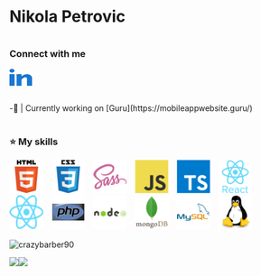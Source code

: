 <h1>Nikola Petrovic<h1/>

<h3 align="left">Connect with me</h3>
<p align="left">
<a href="https://linkedin.com/in/https://www.linkedin.com/in/nikola-petrovic-468b7720b/" target="blank"><img align="center" src="https://raw.githubusercontent.com/teamedwardforever/Readme-Generator/71f25dd8b98329b168142a6b782a107b75eab178/svg/Social/linked-in-alt.svg" alt="https://www.linkedin.com/in/nikola-petrovic-468b7720b/" height="30" width="40" /></a></p>

<br/>
-🔭  | Currently working on [Guru](https://mobileappwebsite.guru/)

<br/>
<br/>

<h3 align="left">⭐ My skills</h3>
<p align="left" style="margin-bottom: 10px;">
  <img src="https://raw.githubusercontent.com/teamedwardforever/Readme-Generator/71f25dd8b98329b168142a6b782a107b75eab178/svg/Skills/Frontend/html5-original-wordmark.svg" alt="HTML" width="60" height="60" style="margin-right: 10px;"/>
  <img src="https://raw.githubusercontent.com/teamedwardforever/Readme-Generator/71f25dd8b98329b168142a6b782a107b75eab178/svg/Skills/Frontend/css3-original-wordmark.svg" alt="Css" width="60" height="60" style="margin-right: 10px;"/>
  <img src="https://raw.githubusercontent.com/teamedwardforever/Readme-Generator/71f25dd8b98329b168142a6b782a107b75eab178/svg/Skills/Frontend/sass-original.svg" alt="Sass" width="60" height="60" style="margin-right: 10px;"/>
  
  <img src="https://raw.githubusercontent.com/teamedwardforever/Readme-Generator/71f25dd8b98329b168142a6b782a107b75eab178/svg/Skills/Languages/javascript-original.svg" alt="Javascript" width="60" height="60" style="margin-right: 10px;"/>
  <img src="https://raw.githubusercontent.com/teamedwardforever/Readme-Generator/71f25dd8b98329b168142a6b782a107b75eab178/svg/Skills/Languages/typescript-original.svg" alt="Typescript" width="60" height="60" style="margin-right: 10px;"/>

  <img src="https://raw.githubusercontent.com/teamedwardforever/Readme-Generator/71f25dd8b98329b168142a6b782a107b75eab178/svg/Skills/Frontend/react-original-wordmark.svg" alt="React" width="60" height="60" style="margin-right: 10px;"/>
  <img src="https://raw.githubusercontent.com/teamedwardforever/Readme-Generator/71f25dd8b98329b168142a6b782a107b75eab178/svg/Skills/Mobile/header_logo.svg" alt="React Native" width="60" height="60" style="margin-right: 10px;"/>

  <img src="https://raw.githubusercontent.com/teamedwardforever/Readme-Generator/71f25dd8b98329b168142a6b782a107b75eab178/svg/Skills/Languages/php-original.svg" alt="PHP" width="60" height="60" style="margin-right: 10px;"/>
  <img src="https://raw.githubusercontent.com/teamedwardforever/Readme-Generator/71f25dd8b98329b168142a6b782a107b75eab178/svg/Skills/Backend/nodejs-original-wordmark.svg" alt="NodeJs" width="60" height="60" style="margin-right: 10px;"/>

  <img src="https://raw.githubusercontent.com/teamedwardforever/Readme-Generator/71f25dd8b98329b168142a6b782a107b75eab178/svg/Skills/Database/mongodb-original-wordmark.svg" alt="Mongodb" width="60" height="60" style="margin-right: 10px;"/>
  <img src="https://raw.githubusercontent.com/teamedwardforever/Readme-Generator/71f25dd8b98329b168142a6b782a107b75eab178/svg/Skills/Database/mysql-original-wordmark.svg" alt="Mysql" width="60" height="60" style="margin-right: 10px;"/>

  <img src="https://raw.githubusercontent.com/teamedwardforever/Readme-Generator/71f25dd8b98329b168142a6b782a107b75eab178/svg/Skills/Other/linux-original.svg" alt="Linux" width="60" height="60" style="margin-right: 10px;"/>
</p>



<p><img align="center" height="180em" src="https://github-readme-streak-stats.herokuapp.com/?user=crazybarber90&theme=default" alt="crazybarber90" /></p>

<div align="center">
<a href="https://github.com/crazybarber90">
<img align="left" src="http://github-profile-summary-cards.vercel.app/api/cards/repos-per-language?username=crazybarber90&theme=buefy" height="180em" />
<img align="left" src="http://github-profile-summary-cards.vercel.app/api/cards/profile-details?username=crazybarber90&theme=buefy" height="180em" />
</div>
